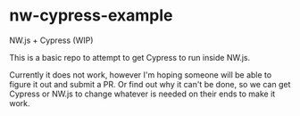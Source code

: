 # nw-cypress-example
NW.js + Cypress (WIP)

This is a basic repo to attempt to get Cypress to run inside NW.js.

Currently it does not work, however I'm hoping someone will be able to figure it out and submit a PR. Or find out why it can't be done, so we can get Cypress or NW.js to change whatever is needed on their ends to make it work.
